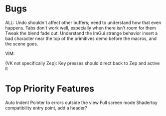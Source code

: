 # Bugs


ALL: 
Undo shouldn't affect other buffers; need to understand how that even happens.
Tabs don't work well, especially when there isn't room for them
Tweak the blend fade out.  Understand the ImGui strange behavior
insert a bad character near the top of the primitives demo before the macros, and the scene goes.

VIM:

(VK not specifically Zep):
Key presses should direct back to Zep and active it

# Top Priority Features
Auto Indent
Pointer to errors outside the view
Full screen mode
Shadertoy compatibility entry point, add a header?